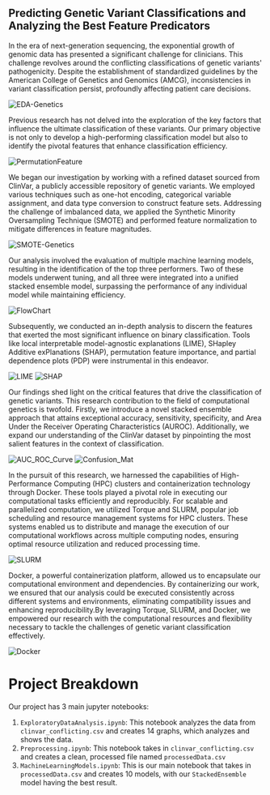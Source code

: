 
## Predicting Genetic Variant Classifications and Analyzing the Best Feature Predicators

In the era of next-generation sequencing, the exponential growth of genomic data has presented a significant challenge for clinicians. This challenge revolves around the conflicting classifications of genetic variants' pathogenicity. Despite the establishment of standardized guidelines by the American College of Genetics and Genomics (AMCG), inconsistencies in variant classification persist, profoundly affecting patient care decisions.

![EDA-Genetics](https://github.com/neelgandhi108/Genetic-Variant-Classifications/Assets/EDA-Genetics.png)

Previous research has not delved into the exploration of the key factors that influence the ultimate classification of these variants. Our primary objective is not only to develop a high-performing classification model but also to identify the pivotal features that enhance classification efficiency.

![PermutationFeature](https://github.com/neelgandhi108/Genetic-Variant-Classifications/Assets/PermutationFeature.png)

We began our investigation by working with a refined dataset sourced from ClinVar, a publicly accessible repository of genetic variants. We employed various techniques such as one-hot encoding, categorical variable assignment, and data type conversion to construct feature sets. Addressing the challenge of imbalanced data, we applied the Synthetic Minority Oversampling Technique (SMOTE) and performed feature normalization to mitigate differences in feature magnitudes.

![SMOTE-Genetics](https://github.com/neelgandhi108/Genetic-Variant-Classifications/Assets/SMOTE-Genetics.png)

Our analysis involved the evaluation of multiple machine learning models, resulting in the identification of the top three performers. Two of these models underwent tuning, and all three were integrated into a unified stacked ensemble model, surpassing the performance of any individual model while maintaining efficiency.

![FlowChart](https://github.com/neelgandhi108/Genetic-Variant-Classifications/Assets/FlowChart.png)

Subsequently, we conducted an in-depth analysis to discern the features that exerted the most significant influence on binary classification. Tools like local interpretable model-agnostic explanations (LIME), SHapley Additive exPlanations (SHAP), permutation feature importance, and partial dependence plots (PDP) were instrumental in this endeavor.

![LIME](https://github.com/neelgandhi108/Genetic-Variant-Classifications/Assets/LIME.png)
![SHAP](https://github.com/neelgandhi108/Genetic-Variant-Classifications/Assets/SHAP.png)

Our findings shed light on the critical features that drive the classification of genetic variants. This research contribution to the field of computational genetics is twofold. Firstly, we introduce a novel stacked ensemble approach that attains exceptional accuracy, sensitivity, specificity, and Area Under the Receiver Operating Characteristics (AUROC). Additionally, we expand our understanding of the ClinVar dataset by pinpointing the most salient features in the context of classification.

![AUC_ROC_Curve](https://github.com/neelgandhi108/Genetic-Variant-Classifications/Assets/AUC_ROC_Curve.png)
![Confusion_Mat](https://github.com/neelgandhi108/Genetic-Variant-Classifications/Assets/Confusion_Mat.png)



In the pursuit of this research, we harnessed the capabilities of High-Performance Computing (HPC) clusters and containerization technology through Docker. These tools played a pivotal role in executing our computational tasks efficiently and reproducibly.
For scalable and parallelized computation, we utilized Torque and SLURM, popular job scheduling and resource management systems for HPC clusters. These systems enabled us to distribute and manage the execution of our computational workflows across multiple computing nodes, ensuring optimal resource utilization and reduced processing time.

![SLURM](https://github.com/neelgandhi108/Genetic-Variant-Classifications/Assets/SLURM.png)

Docker, a powerful containerization platform, allowed us to encapsulate our computational environment and dependencies. By containerizing our work, we ensured that our analysis could be executed consistently across different systems and environments, eliminating compatibility issues and enhancing reproducibility.By leveraging Torque, SLURM, and Docker, we empowered our research with the computational resources and flexibility necessary to tackle the challenges of genetic variant classification effectively.

![Docker](https://github.com/neelgandhi108/Genetic-Variant-Classifications/Assets/Docker.png)



# Project Breakdown

Our project has 3 main jupyter notebooks:
1. `ExploratoryDataAnalysis.ipynb`: This notebook analyzes the data from `clinvar_conflicting.csv` and creates 14 graphs, which analyzes and shows the data.
2. `Preprocessing.ipynb`: This notebook takes in `clinvar_conflicting.csv` and creates a clean, processed file named `processedData.csv`
3. `MachineLearningModels.ipynb`: This is our main notebook that takes in `processedData.csv` and creates 10 models, with our `StackedEnsemble` model having the best result.
